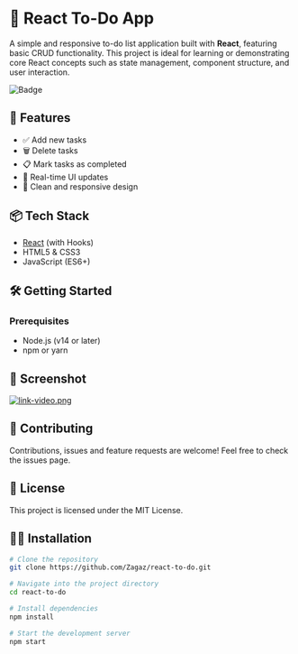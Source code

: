 # 📝 React To-Do App

A simple and responsive to-do list application built with **React**, featuring basic CRUD functionality. This project is ideal for learning or demonstrating core React concepts such as state management, component structure, and user interaction.

![Badge](https://hitscounter.dev/api/hit?url=https%3A%2F%2Fgithub.com%2FZagaz%2Freact-to-do&label=React+To+Do&icon=file-earmark-code-fill&color=%230a58ca)

## 🚀 Features

- ✅ Add new tasks
- 🗑️ Delete tasks
- 📋 Mark tasks as completed
- 🔁 Real-time UI updates
- 💅 Clean and responsive design

## 📦 Tech Stack

- [React](https://reactjs.org/) (with Hooks)
- HTML5 & CSS3
- JavaScript (ES6+)

## 🛠️ Getting Started

### Prerequisites

- Node.js (v14 or later)
- npm or yarn

## 📸 Screenshot


[![link-video.png](https://i.ibb.co/Qv7ZTkN6/loom-react.png)](https://www.loom.com/share/55475a9bc720442b8c5950b6bd1b744c)


## 🤝 Contributing
Contributions, issues and feature requests are welcome!
Feel free to check the issues page.

## 📄 License
This project is licensed under the MIT License.

## 👨‍💻 Installation

```bash
# Clone the repository
git clone https://github.com/Zagaz/react-to-do.git

# Navigate into the project directory
cd react-to-do

# Install dependencies
npm install

# Start the development server
npm start

